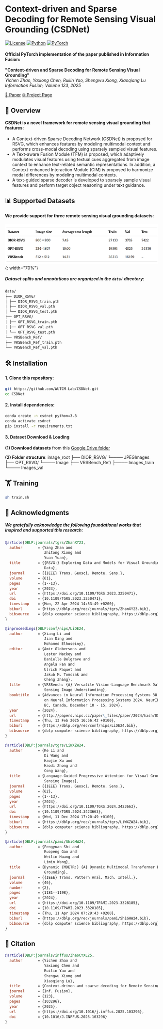 # Context-driven and Sparse Decoding for Remote Sensing Visual Grounding (CSDNet)

[![License](https://img.shields.io/badge/License-MIT-blue.svg)](LICENSE)
[![Python](https://img.shields.io/badge/Python-3.8%2B-green.svg)](https://www.python.org/)
[![PyTorch](https://img.shields.io/badge/PyTorch-1.10%2B-orange.svg)](https://pytorch.org)

#### Official PyTorch implementation of the paper published in Information Fusion:

**"Context-driven and Sparse Decoding for Remote Sensing Visual Grounding"**  
*Yichen Zhao, Yaxiong Chen, Ruilin Yao, Shengwu Xiong, Xiaoqiang Lu*  
*Information Fusion, Volume 123, 2025*

[📄 Paper](https://www.sciencedirect.com/science/article/pii/S1566253525003690#d1e1674) [🌐 Project Page](https://github.com/WUTCM-Lab/CSDNet) 


## 🚀 Overview
#### CSDNet is a novel framework for remote sensing visual grounding that features:
- A Context-driven Sparse Decoding Network (CSDNet) is proposed for RSVG, which enhances features by modeling multimodal context and performs cross-modal decoding using sparsely sampled visual features.
- A Text-aware Fusion Module (TFM) is proposed, which adaptively modulates visual features using textual cues aggregated from image context to enhance text-related semantic representations. In addition, a Context-enhanced Interaction Module (CIM) is proposed to harmonize modal differences by modeling multimodal contexts.
- A text-guided sparse decoder is developed to sparsely sample visual features and perform target object reasoning under text guidance.

## 📊 Supported Datasets
#### We provide support for three remote sensing visual grounding datasets:
![alt text](datasets.png){: width="70%"}

##### Dataset splits and annotations are organized in the `data/` directory:
```bash
data/
├── DIOR_RSVG/
│ ├── DIOR_RSVG_train.pth
│ ├── DIOR_RSVG_val.pth
│ └── DIOR_RSVG_test.pth
├── OPT_RSVG/
│ ├── OPT_RSVG_train.pth
│ ├── OPT_RSVG_val.pth
│ └── OPT_RSVG_test.pth
└── VRSBench_Ref/
├── VRSBench_Ref_train.pth
└── VRSBench_Ref_val.pth
```

## 🛠 Installation

#### 1. Clone this repository:
```bash
git https://github.com/WUTCM-Lab/CSDNet.git
cd CSDNet
```

#### 2. Install dependencies:
```bash
conda create -n csdnet python=3.8
conda activate csdnet
pip install -r requirements.txt
```

#### 3. Dataset Download & Loading
**(1) Download datasets** from this [Google Drive folder](https://drive.google.com/drive/folders/1o3V48IhgUDwzKeZaDYpMXa_bXX3O5JZh?usp=drive_link)

**(2) Folder structure**:
image_root
├── DIOR_RSVG/
└──── JPEGImages
├── OPT_RSVG/
└──── Image
├── VRSBench_Ref/
├──── Images_train
└──── Images_val

## 🏋️ Training
```bash
sh train.sh
```

## 🙏 Acknowledgments
##### We gratefully acknowledge the following foundational works that inspired and supported this research:
```bibtex
@article{DBLP:journals/tgrs/ZhanXY23,
  author       = {Yang Zhan and
                  Zhitong Xiong and
                  Yuan Yuan},
  title        = {{RSVG:} Exploring Data and Models for Visual Grounding on Remote Sensing
                  Data},
  journal      = {{IEEE} Trans. Geosci. Remote. Sens.},
  volume       = {61},
  pages        = {1--13},
  year         = {2023},
  url          = {https://doi.org/10.1109/TGRS.2023.3250471},
  doi          = {10.1109/TGRS.2023.3250471},
  timestamp    = {Mon, 22 Apr 2024 14:53:49 +0200},
  biburl       = {https://dblp.org/rec/journals/tgrs/ZhanXY23.bib},
  bibsource    = {dblp computer science bibliography, https://dblp.org}
}
```

```bibtex
@inproceedings{DBLP:conf/nips/LiDE24,
  author       = {Xiang Li and
                  Jian Ding and
                  Mohamed Elhoseiny},
  editor       = {Amir Globersons and
                  Lester Mackey and
                  Danielle Belgrave and
                  Angela Fan and
                  Ulrich Paquet and
                  Jakub M. Tomczak and
                  Cheng Zhang},
  title        = {VRSBench: {A} Versatile Vision-Language Benchmark Dataset for Remote
                  Sensing Image Understanding},
  booktitle    = {Advances in Neural Information Processing Systems 38: Annual Conference
                  on Neural Information Processing Systems 2024, NeurIPS 2024, Vancouver,
                  BC, Canada, December 10 - 15, 2024},
  year         = {2024},
  url          = {http://papers.nips.cc/paper\_files/paper/2024/hash/05b7f821234f66b78f99e7803fffa78a-Abstract-Datasets\_and\_Benchmarks\_Track.html},
  timestamp    = {Thu, 13 Feb 2025 16:56:42 +0100},
  biburl       = {https://dblp.org/rec/conf/nips/LiDE24.bib},
  bibsource    = {dblp computer science bibliography, https://dblp.org}
}
```

```bibtex
@article{DBLP:journals/tgrs/LiWXZW24,
  author       = {Ke Li and
                  Di Wang and
                  Haojie Xu and
                  Haodi Zhong and
                  Cong Wang},
  title        = {Language-Guided Progressive Attention for Visual Grounding in Remote
                  Sensing Images},
  journal      = {{IEEE} Trans. Geosci. Remote. Sens.},
  volume       = {62},
  pages        = {1--13},
  year         = {2024},
  url          = {https://doi.org/10.1109/TGRS.2024.3423663},
  doi          = {10.1109/TGRS.2024.3423663},
  timestamp    = {Wed, 11 Dec 2024 17:20:49 +0100},
  biburl       = {https://dblp.org/rec/journals/tgrs/LiWXZW24.bib},
  bibsource    = {dblp computer science bibliography, https://dblp.org}
}
```

```bibtex
@article{DBLP:journals/pami/ShiGHW24,
  author       = {Fengyuan Shi and
                  Ruopeng Gao and
                  Weilin Huang and
                  Limin Wang},
  title        = {Dynamic {MDETR:} {A} Dynamic Multimodal Transformer Decoder for Visual
                  Grounding},
  journal      = {{IEEE} Trans. Pattern Anal. Mach. Intell.},
  volume       = {46},
  number       = {2},
  pages        = {1181--1198},
  year         = {2024},
  url          = {https://doi.org/10.1109/TPAMI.2023.3328185},
  doi          = {10.1109/TPAMI.2023.3328185},
  timestamp    = {Thu, 11 Apr 2024 07:29:43 +0200},
  biburl       = {https://dblp.org/rec/journals/pami/ShiGHW24.bib},
  bibsource    = {dblp computer science bibliography, https://dblp.org}
}

```


## 📜 Citation
```bibtex
@article{DBLP:journals/inffus/ZhaoCYXL25,
  author       = {Yichen Zhao and
                  Yaxiong Chen and
                  Ruilin Yao and
                  Shengwu Xiong and
                  Xiaoqiang Lu},
  title        = {Context-driven and sparse decoding for Remote Sensing Visual Grounding},
  journal      = {Inf. Fusion},
  volume       = {123},
  pages        = {103296},
  year         = {2025},
  url          = {https://doi.org/10.1016/j.inffus.2025.103296},
  doi          = {10.1016/J.INFFUS.2025.103296}
}
```